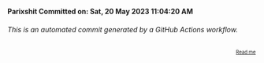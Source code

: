 **Parixshit Committed on: Sat, 20 May 2023 11:04:20 AM** <!-- 612ab8a9-1285-4fdf-bba5-f7f01f1c6bd3 -->

###### This is an automated commit generated by a GitHub Actions workflow.

<div align="right"><sub><sup><a href="https://github.com/Parixshit/AutoCommit.git">Read me</a></sup></sub></div>
